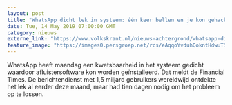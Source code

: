 ```yaml
---
layout: post
title: "WhatsApp dicht lek in systeem: één keer bellen en je kon gehackt zijn"
date: Tue, 14 May 2019 07:00:00 GMT
category: nieuws
externe_link: "https://www.volkskrant.nl/nieuws-achtergrond/whatsapp-dicht-lek-in-systeem-een-keer-bellen-en-je-kon-gehackt-zijn~b60ab936/"
feature_image: "https://images0.persgroep.net/rcs/eAqqoYvduhQokntHdwuTSaGPoGk/diocontent/148328484/_focus/0.5/0.5/_fill/320/320?appId=93a17a8fd81db0de025c8abd1cca1279&quality=0.85"
---
```


WhatsApp heeft maandag een kwetsbaarheid in het systeem gedicht waardoor afluistersoftware kon worden geïnstalleerd. Dat meldt de Financial Times. De berichtendienst met 1,5 miljard gebruikers wereldwijd ontdekte het lek al eerder deze maand, maar had tien dagen nodig om het probleem op te lossen.
